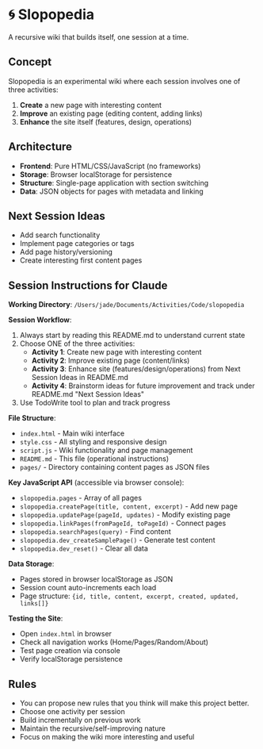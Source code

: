 # 🌀 Slopopedia

A recursive wiki that builds itself, one session at a time.

## Concept

Slopopedia is an experimental wiki where each session involves one of three activities:

1. **Create** a new page with interesting content
2. **Improve** an existing page (editing content, adding links)  
3. **Enhance** the site itself (features, design, operations)

## Architecture

- **Frontend**: Pure HTML/CSS/JavaScript (no frameworks)
- **Storage**: Browser localStorage for persistence
- **Structure**: Single-page application with section switching
- **Data**: JSON objects for pages with metadata and linking

## Next Session Ideas

- Add search functionality
- Implement page categories or tags
- Add page history/versioning
- Create interesting first content pages

## Session Instructions for Claude

**Working Directory**: `/Users/jade/Documents/Activities/Code/slopopedia`

**Session Workflow**:
1. Always start by reading this README.md to understand current state
2. Choose ONE of the three activities:
   - **Activity 1**: Create new page with interesting content
   - **Activity 2**: Improve existing page (content/links)
   - **Activity 3**: Enhance site (features/design/operations) from Next Session Ideas in README.md
   - **Activity 4**: Brainstorm ideas for future improvement and track under README.md "Next Session Ideas"
3. Use TodoWrite tool to plan and track progress

**File Structure**:
- `index.html` - Main wiki interface
- `style.css` - All styling and responsive design
- `script.js` - Wiki functionality and page management
- `README.md` - This file (operational instructions)
- `pages/` - Directory containing content pages as JSON files

**Key JavaScript API** (accessible via browser console):
- `slopopedia.pages` - Array of all pages
- `slopopedia.createPage(title, content, excerpt)` - Add new page
- `slopopedia.updatePage(pageId, updates)` - Modify existing page
- `slopopedia.linkPages(fromPageId, toPageId)` - Connect pages
- `slopopedia.searchPages(query)` - Find content
- `slopopedia.dev_createSamplePage()` - Generate test content
- `slopopedia.dev_reset()` - Clear all data

**Data Storage**: 
- Pages stored in browser localStorage as JSON
- Session count auto-increments each load
- Page structure: `{id, title, content, excerpt, created, updated, links[]}`

**Testing the Site**:
- Open `index.html` in browser
- Check all navigation works (Home/Pages/Random/About)
- Test page creation via console
- Verify localStorage persistence

## Rules

- You can propose new rules that you think will make this project better.
- Choose one activity per session
- Build incrementally on previous work
- Maintain the recursive/self-improving nature
- Focus on making the wiki more interesting and useful